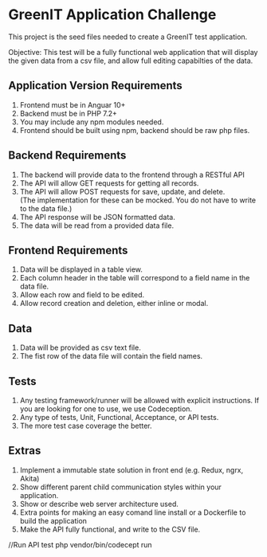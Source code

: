 # GreenIT Application Challenge

This project is the seed files needed to create a GreenIT test application.  

Objective: This test will be a fully functional web application that will display the given data from a csv file, and allow full editing capabilties of the data.

## Application Version Requirements
1. Frontend must be in Anguar 10+
2. Backend must be in PHP 7.2+
3. You may include any npm modules needed.
4. Frontend should be built using npm, backend should be raw php files.

## Backend Requirements
1. The backend will provide data to the frontend through a RESTful API
2. The API will allow GET requests for getting all records. 
3. The API will allow POST requests for save, update, and delete.  
(The implementation for these can be mocked. You do not have to write to the data file.)
4. The API response will be JSON formatted data.
5. The data will be read from a provided data file.

## Frontend Requirements
1. Data will be displayed in a table view.
2. Each column header in the table will correspond to a field name in the data file.
3. Allow each row and field to be edited.
4. Allow record creation and deletion, either inline or modal.
  
## Data
1. Data will be provided as csv text file.
2. The fist row of the data file will contain the field names.

## Tests
1. Any testing framework/runner will be allowed with explicit instructions. If you are looking for one to use, we use Codeception.
2. Any type of tests, Unit, Functional, Acceptance, or API tests.
3. The more test case coverage the better.
  
 ## Extras
1. Implement a immutable state solution in front end (e.g. Redux, ngrx, Akita)
2. Show different parent child communication styles within your application.
3. Show or describe web server architecture used.
4. Extra points for making an easy comand line install or a Dockerfile to build the application
5. Make the API fully functional, and write to the CSV file.

//Run API test
php vendor/bin/codecept run
